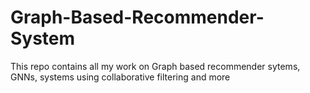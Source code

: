 # Graph-Based-Recommender-System
This repo contains all my work on Graph based recommender sytems, GNNs, systems using collaborative filtering and more

